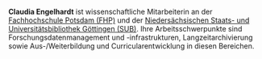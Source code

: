 **Claudia Engelhardt** ist wissenschaftliche Mitarbeiterin an der [Fachhochschule Potsdam (FHP)](http://www.fh-potsdam.de/) und der [Niedersächsischen Staats- und Universitätsbibliothek Göttingen (SUB)](http://www.sub.uni-goettingen.de/). Ihre Arbeitsschwerpunkte sind Forschungsdatenmanagement und -infrastrukturen, Langzeitarchivierung sowie Aus-/Weiterbildung und Curricularentwicklung in diesen Bereichen.
